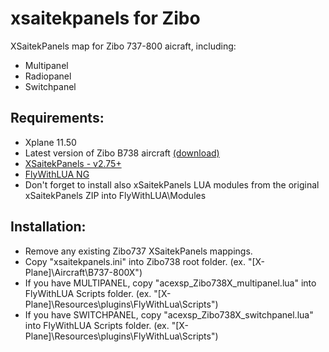 # xsaitekpanels for Zibo
XSaitekPanels map for Zibo 737-800 aicraft, including:
- Multipanel
- Radiopanel
- Switchpanel

## Requirements:
- Xplane 11.50
- Latest version of Zibo B738 aircraft [(download)](https://drive.google.com/drive/folders/0B-tdl3VvPeOOYm12Wm80V04wdDQ)
- [XSaitekPanels - v2.75+](https://forums.x-plane.org/index.php?/files/file/14646-xsaitekpanels-linwinmac3264/)
- [FlyWithLUA NG](https://forums.x-plane.org/index.php?/files/file/38445-flywithlua-ng-next-generation-edition-for-x-plane-11-win-lin-mac/)
- Don't forget to install also xSaitekPanels LUA modules from the original xSaitekPanels ZIP into FlyWithLUA\Modules

## Installation:
- Remove any existing Zibo737 XSaitekPanels mappings.
- Copy "xsaitekpanels.ini" into Zibo738 root folder. (ex. "[X-Plane]\Aircraft\B737-800X\")
- If you have MULTIPANEL, copy "acexsp_Zibo738X_multipanel.lua" into FlyWithLUA Scripts folder. (ex. "[X-Plane]\Resources\plugins\FlyWithLua\Scripts\")
- If you have SWITCHPANEL, copy "acexsp_Zibo738X_switchpanel.lua" into FlyWithLUA Scripts folder. (ex. "[X-Plane]\Resources\plugins\FlyWithLua\Scripts\") 
